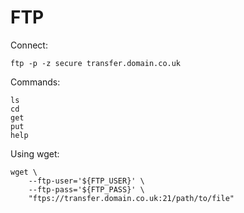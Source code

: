 # FTP
Connect:

    ftp -p -z secure transfer.domain.co.uk

Commands:

    ls
    cd
    get
    put
    help

Using wget:

    wget \
        --ftp-user='${FTP_USER}' \
        --ftp-pass='${FTP_PASS}' \
        "ftps://transfer.domain.co.uk:21/path/to/file"

